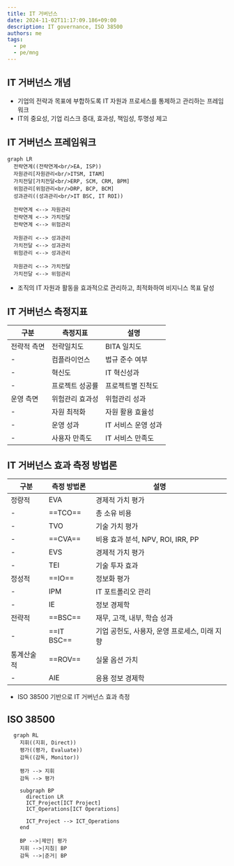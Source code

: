 ```yaml
---
title: IT 거버넌스
date: 2024-11-02T11:17:09.186+09:00
description: IT governance, ISO 38500
authors: me
tags:
  - pe
  - pe/mng 
---
```


## IT 거버넌스 개념

- 기업의 전략과 목표에 부합하도록 IT 자원과 프로세스를 통제하고 관리하는 프레임워크
- IT의 중요성, 기업 리스크 증대, 효과성, 책임성, 투명성 제고

## IT 거버넌스 프레임워크

```mermaid
graph LR
  전략연계((전략연계<br/>EA, ISP))
  자원관리[자원관리<br/>ITSM, ITAM]
  가치전달[가치전달<br/>ERP, SCM, CRM, BPM]
  위험관리[위험관리<br/>DRP, BCP, BCM]
  성과관리((성과관리<br/>IT BSC, IT ROI))

  전략연계 <--> 자원관리
  전략연계 <--> 가치전달
  전략연계 <--> 위험관리

  자원관리 <--> 성과관리
  가치전달 <--> 성과관리
  위험관리 <--> 성과관리

  자원관리 <--> 가치전달
  가치전달 <--> 위험관리
```

- 조직의 IT 자원과 활동을 효과적으로 관리하고, 최적화하여 비지니스 목표 달성

## IT 거버넌스 측정지표

| 구분 | 측정지표 | 설명 |
| --- | --- | --- |
| 전략적 측면 | 전략일치도 | BITA 일치도 |
| - | 컴플라이언스 | 법규 준수 여부 |
| - | 혁신도 | IT 혁신성과 |
| - | 프로젝트 성공률 | 프로젝트별 진척도 |
| 운영 측면 | 위험관리 효과성 | 위험관리 성과 |
| - | 자원 최적화 | 자원 활용 효율성 |
| - | 운영 성과 | IT 서비스 운영 성과 |
| - | 사용자 만족도 | IT 서비스 만족도 |

## IT 거버넌스 효과 측정 방법론

| 구분 | 측정 방법론 | 설명 |
| --- | --- | --- |
| 정량적 | EVA | 경제적 가치 평가 |
| - | ==TCO== | 총 소유 비용 |
| - | TVO | 기술 가치 평가 |
| - | ==CVA== | 비용 효과 분석, NPV, ROI, IRR, PP |
| - | EVS | 경제적 가치 평가 |
| - | TEI | 기술 투자 효과 |
| 정성적 | ==IO== | 정보화 평가 |
| - | IPM | IT 포트폴리오 관리 |
| - | IE | 정보 경제학 |
| 전략적 | ==BSC== | 재무, 고객, 내부, 학습 성과 |
| - | ==IT BSC== | 기업 공헌도, 사용자, 운영 프로세스, 미래 지향 |
| 통계산술적 | ==ROV== | 실물 옵션 가치 |
| - | AIE | 응용 정보 경제학 |

- ISO 38500 기반으로 IT 거버넌스 효과 측정

## ISO 38500

```mermaid
  graph RL
    지휘((지휘, Direct))
    평가((평가, Evaluate))
    감독((감독, Monitor))

    평가 --> 지휘
    감독 --> 평가

    subgraph BP
      direction LR
      ICT_Project[ICT Project]
      ICT_Operations[ICT Operations]

      ICT_Project --> ICT_Operations
    end

    BP -->|제안| 평가
    지휘 -->|지침| BP
    감독 -->|준거| BP
```
